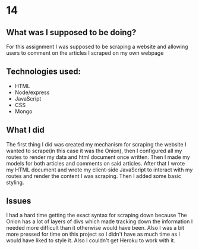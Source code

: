 # 14

## What was I supposed to be doing?
For this assignment I was supposed to be scraping a website and allowing users to comment on the articles I scraped on my own webpage

## Technologies used:
* HTML
* Node/express
* JavaScript
* CSS
* Mongo

## What I did
The first thing I did was created my mechanism for scraping the website I wanted to scrape(in this case it was the Onion), then I configured all my routes to render my data and html document once written. Then I made my models for both articles and comments on said articles. After that I wrote my HTML document and wrote my client-side JavaScript to interact with my routes and render the content I was scraping. Then I added some basic styling.

## Issues
I had a hard time getting the exact syntax for scraping down because The Onion has a lot of layers of divs which made tracking down the information I needed more difficult than it otherwise would have been. Also I was a bit more pressed for time on this project so I didn't have as much time as I would have liked to style it. Also I couldn't get Heroku to work with it.
